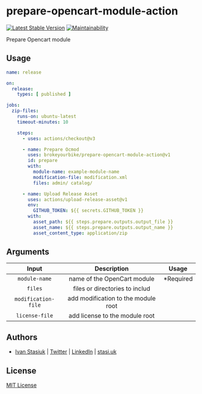 # prepare-opencart-module-action

[![Latest Stable Version](https://img.shields.io/github/v/release/brokeyourbike/prepare-opencart-module-action)](https://github.com/brokeyourbike/prepare-opencart-module-action/releases)
[![Maintainability](https://api.codeclimate.com/v1/badges/cba9783e98be5bc4f2cf/maintainability)](https://codeclimate.com/github/brokeyourbike/prepare-opencart-module-action/maintainability)

Prepare Opencart module

## Usage

```yaml
name: release

on:
  release:
    types: [ published ]

jobs:
  zip-files:
    runs-on: ubuntu-latest
    timeout-minutes: 10

    steps:
      - uses: actions/checkout@v3

      - name: Prepare Ocmod
        uses: brokeyourbike/prepare-opencart-module-action@v1
        id: prepare
        with:
          module-name: example-module-name
          modification-file: modification.xml
          files: admin/ catalog/

      - name: Upload Release Asset
        uses: actions/upload-release-asset@v1
        env:
          GITHUB_TOKEN: ${{ secrets.GITHUB_TOKEN }}
        with:
          asset_path: ${{ steps.prepare.outputs.output_file }}
          asset_name: ${{ steps.prepare.outputs.output_name }}
          asset_content_type: application/zip
```

## Arguments

| Input  | Description | Usage |
| :---:     |     :---:   |    :---:   |
| `module-name`  | name of the OpenCart module  | *Required |
| `files`  | files or directories to includ  | |
| `modification-file`  | add modification to the module root  | |
| `license-file`  | add license to the module root  | |


## Authors

- [Ivan Stasiuk](https://github.com/brokeyourbike) | [Twitter](https://twitter.com/brokeyourbike) | [LinkedIn](https://www.linkedin.com/in/brokeyourbike) | [stasi.uk](https://stasi.uk)

## License

[MIT License](https://github.com/brokeyourbike/prepare-opencart-module-action/blob/main/LICENSE)
